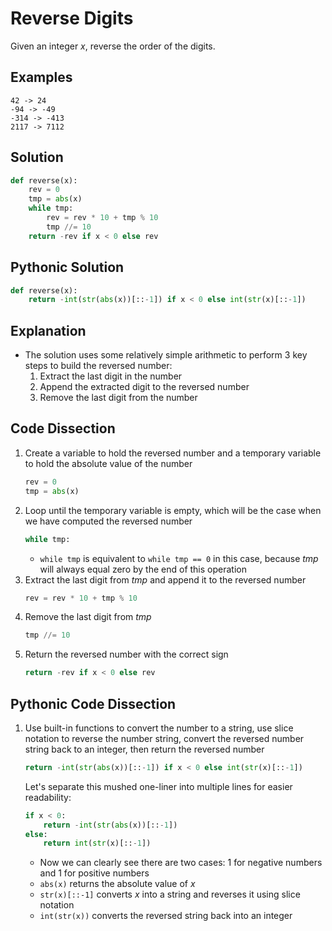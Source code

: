 # Reverse Digits
Given an integer _x_, reverse the order of the digits.

## Examples
```
42 -> 24
-94 -> -49
-314 -> -413
2117 -> 7112
```

## Solution
```python
def reverse(x):
    rev = 0
    tmp = abs(x)
    while tmp:
        rev = rev * 10 + tmp % 10
        tmp //= 10
    return -rev if x < 0 else rev
```

## Pythonic Solution
```python
def reverse(x):
    return -int(str(abs(x))[::-1]) if x < 0 else int(str(x)[::-1])
```

## Explanation
* The solution uses some relatively simple arithmetic to perform 3 key steps to build the reversed number:
    1. Extract the last digit in the number
    2. Append the extracted digit to the reversed number
    3. Remove the last digit from the number

## Code Dissection
1. Create a variable to hold the reversed number and a temporary variable to hold the absolute value of the number
    ```python
    rev = 0
    tmp = abs(x)
    ```
2. Loop until the temporary variable is empty, which will be the case when we have computed the reversed number
    ```python
    while tmp:
    ```
    * `while tmp` is equivalent to `while tmp == 0` in this case, because _tmp_ will always equal zero by the end of this operation
3. Extract the last digit from _tmp_ and append it to the reversed number
    ```python
    rev = rev * 10 + tmp % 10
    ```
4. Remove the last digit from _tmp_
    ```python
    tmp //= 10
    ```
5. Return the reversed number with the correct sign
    ```python
    return -rev if x < 0 else rev
    ```

## Pythonic Code Dissection
1. Use built-in functions to convert the number to a string, use slice notation to reverse the number string, convert the reversed number string back to an integer, then return the reversed number
    ```python
    return -int(str(abs(x))[::-1]) if x < 0 else int(str(x)[::-1])
    ```
    Let's separate this mushed one-liner into multiple lines for easier readability:
    ```python
    if x < 0:
        return -int(str(abs(x))[::-1])
    else:
        return int(str(x)[::-1])
    ```
    * Now we can clearly see there are two cases: 1 for negative numbers and 1 for positive numbers
    * `abs(x)` returns the absolute value of _x_
    * `str(x)[::-1]` converts _x_ into a string and reverses it using slice notation
    * `int(str(x))` converts the reversed string back into an integer